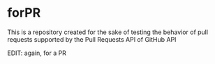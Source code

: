 # forPR

This is a repository created for the sake of testing the behavior of pull requests supported by the Pull Requests API of GitHub API

EDIT: again, for a PR
